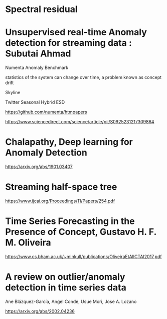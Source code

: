 
# Spectral residual

# Unsupervised real-time Anomaly detection for streaming data : Subutai Ahmad

Numenta Anomaly Benchmark 

statistics of the system can change over time, a problem known as concept drift 

Skyline

Twitter Seasonal Hybrid ESD

https://github.com/numenta/htmpapers

https://www.sciencedirect.com/science/article/pii/S0925231217309864

# Chalapathy, Deep learning for Anomaly Detection

https://arxiv.org/abs/1901.03407

# Streaming half-space tree

https://www.ijcai.org/Proceedings/11/Papers/254.pdf


# Time Series Forecasting in the Presence of Concept, Gustavo H. F. M. Oliveira

https://www.cs.bham.ac.uk/~minkull/publications/OliveiraEtAlICTAI2017.pdf

# A review on outlier/anomaly detection in time series data

Ane Blázquez-García, Angel Conde, Usue Mori, Jose A. Lozano


https://arxiv.org/abs/2002.04236





